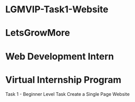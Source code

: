 # LGMVIP-Task1-Website
# LetsGrowMore
# Web Development Intern
# Virtual Internship Program
Task 1 - Beginner Level Task
Create a Single Page Website


